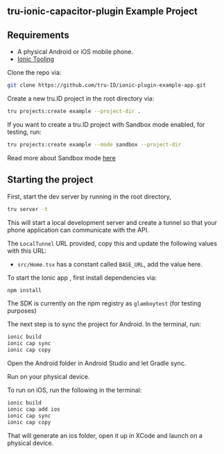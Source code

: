 ## tru-ionic-capacitor-plugin Example Project

## Requirements

- A physical Android or iOS mobile phone.
- [Ionic Tooling](https://ionicframework.com/docs/react/your-first-app#install-ionic-tooling)

Clone the repo via:

```bash
git clone https://github.com/tru-ID/ionic-plugin-example-app.git
```

Create a new tru.ID project in the root directory via:

```bash
tru projects:create example --project-dir .
```

If you want to create a tru.ID project with Sandbox mode enabled, for testing, run:

```bash
tru projects:create example --mode sandbox --project-dir
```

Read more about Sandbox mode [here](https://developer.tru.id/docs/sandbox)

## Starting the project

First, start the dev server by running in the root directory,

```bash
tru server -t
```

This will start a local development server and create a tunnel so that your phone application can communicate with the API.

The `LocalTunnel` URL provided, copy this and update the following values with this URL:

- `src/Home.tsx` has a constant called `BASE_URL`, add the value here.

To start the Ionic app , first install dependencies via:

```bash
npm install
```

The SDK is currently on the npm registry as `glamboytest` (for testing purposes)

The next step is to sync the project for Android. In the terminal, run:

```bash
ionic build
ionic cap sync
ionic cap copy
```

Open the Android folder in Android Studio and let Gradle sync.

Run on your physical device.

To run on iOS, run the following in the terminal:

```bash
ionic build
ionic cap add ios
ionic cap sync
ionic cap copy
```

That will generate an ios folder, open it up in XCode and launch on a physical device.

